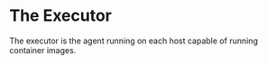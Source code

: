 # The Executor

The executor is the agent running on each host capable of running
container images.
